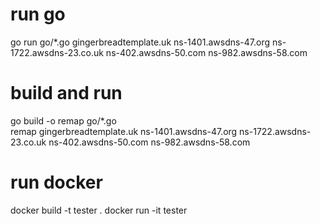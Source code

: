 # run go

go run go/*.go gingerbreadtemplate.uk ns-1401.awsdns-47.org ns-1722.awsdns-23.co.uk ns-402.awsdns-50.com ns-982.awsdns-58.com

# build and run
go build -o remap go/*.go    
remap gingerbreadtemplate.uk ns-1401.awsdns-47.org ns-1722.awsdns-23.co.uk ns-402.awsdns-50.com ns-982.awsdns-58.com

# run docker
docker build -t tester .
docker run -it tester   